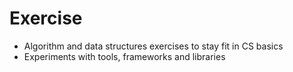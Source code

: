 # Exercise

* Algorithm and data structures exercises to stay fit in CS basics
* Experiments with tools, frameworks and libraries

